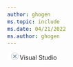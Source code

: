 ```yaml
---
author: ghogen
ms.topic: include
ms.date: 04/21/2022
ms.author: ghogen
---
```


![no](../../media/no-icon.png)Visual Studio